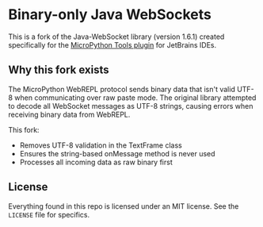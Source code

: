 Binary-only Java WebSockets
===============

This is a fork of the Java-WebSocket library (version 1.6.1) created specifically for the [MicroPython Tools plugin](https://github.com/lukaskremla/micropython-tools-jetbrains) for JetBrains IDEs.

## Why this fork exists

The MicroPython WebREPL protocol sends binary data that isn't valid UTF-8 when communicating over raw paste mode. The original library attempted to decode all WebSocket messages as UTF-8 strings, causing errors when receiving binary data from WebREPL.

This fork:
- Removes UTF-8 validation in the TextFrame class
- Ensures the string-based onMessage method is never used
- Processes all incoming data as raw binary first

License
-------

Everything found in this repo is licensed under an MIT license. See
the `LICENSE` file for specifics.
